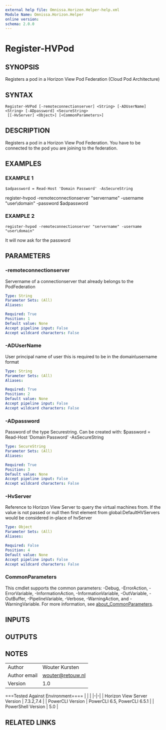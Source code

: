 ```yaml
---
external help file: Omnissa.Horizon.Helper-help.xml
Module Name: Omnissa.Horizon.Helper
online version:
schema: 2.0.0
---
```


# Register-HVPod

## SYNOPSIS
Registers a pod in a Horizon View Pod Federation (Cloud Pod Architecture)

## SYNTAX

```
Register-HVPod [-remoteconnectionserver] <String> [-ADUserName] <String> [-ADpassword] <SecureString>
 [[-HvServer] <Object>] [<CommonParameters>]
```

## DESCRIPTION
Registers a pod in a Horizon View Pod Federation.
You have to be connected to the pod you are joining to the federation.

## EXAMPLES

### EXAMPLE 1
```
$adpassword = Read-Host 'Domain Password' -AsSecureString
```

register-hvpod -remoteconnectionserver "servername" -username "user\domain" -password $adpassword

### EXAMPLE 2
```
register-hvpod -remoteconnectionserver "servername" -username "user\domain"
```

It will now ask for the password

## PARAMETERS

### -remoteconnectionserver
Servername of a connectionserver that already belongs to the PodFederation

```yaml
Type: String
Parameter Sets: (All)
Aliases:

Required: True
Position: 1
Default value: None
Accept pipeline input: False
Accept wildcard characters: False
```

### -ADUserName
User principal name of user this is required to be in the domain\username format

```yaml
Type: String
Parameter Sets: (All)
Aliases:

Required: True
Position: 2
Default value: None
Accept pipeline input: False
Accept wildcard characters: False
```

### -ADpassword
Password of the type Securestring.
Can be created with:
$password = Read-Host 'Domain Password' -AsSecureString

```yaml
Type: SecureString
Parameter Sets: (All)
Aliases:

Required: True
Position: 3
Default value: None
Accept pipeline input: False
Accept wildcard characters: False
```

### -HvServer
Reference to Horizon View Server to query the virtual machines from.
If the value is not passed or null then
first element from global:DefaultHVServers would be considered in-place of hvServer

```yaml
Type: Object
Parameter Sets: (All)
Aliases:

Required: False
Position: 4
Default value: None
Accept pipeline input: False
Accept wildcard characters: False
```

### CommonParameters
This cmdlet supports the common parameters: -Debug, -ErrorAction, -ErrorVariable, -InformationAction, -InformationVariable, -OutVariable, -OutBuffer, -PipelineVariable, -Verbose, -WarningAction, and -WarningVariable. For more information, see [about_CommonParameters](http://go.microsoft.com/fwlink/?LinkID=113216).

## INPUTS

## OUTPUTS

## NOTES
| | |
|-|-|
| Author | Wouter Kursten |
| Author email | wouter@retouw.nl |
| Version | 1.0 |

===Tested Against Environment====
| | |
|-|-|
| Horizon View Server Version | 7.3.2,7.4 |
| PowerCLI Version | PowerCLI 6.5, PowerCLI 6.5.1 |
| PowerShell Version | 5.0 |

## RELATED LINKS
